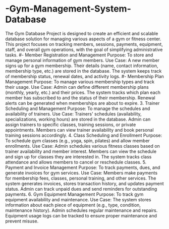 # -Gym-Management-System-Database
The Gym Database Project is designed to create an efficient and scalable database solution for managing various aspects of a gym or fitness center. This project focuses on tracking members, sessions, payments, equipment, staff, and overall gym operations, with the goal of simplifying administrative tasks.
#- Member Registration and Management
Purpose: To store and manage personal information of gym members.
Use Case:
A new member signs up for a gym membership.
Their details (name, contact information, membership type, etc.) are stored in the database.
The system keeps track of membership status, renewal dates, and activity logs.
#- Membership Plan Management
Purpose: To manage various membership types and track their usage.
Use Case:
Admin can define different membership plans (monthly, yearly, etc.) and their prices.
The system tracks which plan each member has subscribed to and the status of their membership.
Renewal alerts can be generated when memberships are about to expire.
3. Trainer Scheduling and Management
Purpose: To manage the schedules and availability of trainers.
Use Case:
Trainers' schedules (availability, specializations, working hours) are stored in the database.
Admin can assign trainers to specific classes, training sessions, or private appointments.
Members can view trainer availability and book personal training sessions accordingly.
4. Class Scheduling and Enrollment
Purpose: To schedule gym classes (e.g., yoga, spin, pilates) and allow member enrollments.
Use Case:
Admin schedules various fitness classes based on trainer availability and member interest.
Members can view the schedule and sign up for classes they are interested in.
The system tracks class attendance and allows members to cancel or reschedule classes.
5. Payment and Invoice Management
Purpose: To track payments, dues, and generate invoices for gym services.
Use Case:
Members make payments for membership fees, classes, personal training, and other services.
The system generates invoices, stores transaction history, and updates payment status.
Admin can track unpaid dues and send reminders for outstanding payments.
6. Gym Equipment Management
Purpose: To track gym equipment availability and maintenance.
Use Case:
The system stores information about each piece of equipment (e.g., type, condition, maintenance history).
Admin schedules regular maintenance and repairs.
Equipment usage logs can be tracked to ensure proper maintenance and prevent misuse.
